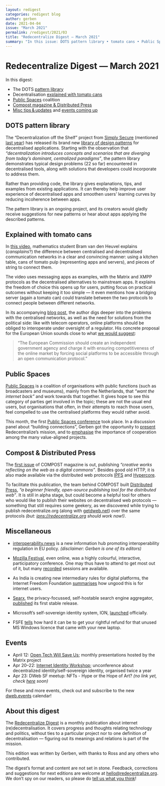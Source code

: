 ```yaml
---
layout: redigest
categories: redigest blog
author: gerben
date: 2021-04-04
issue: "March 2021"
permalink: /redigest/2021/03
title: "Redecentralize Digest — March 2021"
summary: "In this issue: DOTS pattern library • tomato cans • Public Spaces • etc."
---
```


Redecentralize Digest — March 2021
==================================

In this digest:

- The DOTS [pattern library](#dots-pattern-library)
- Decentralisation [explained with tomato cans](#explained-with-tomato-cans)
- [Public Spaces](#public-spaces) coalition
- [Compost magazine & Distributed Press](#compost--distributed-press)
- [Misc tips & updates](#miscellaneous) and [events coming up](#events)


## DOTS pattern library

The “Decentralization off the Shelf” project from [Simply Secure][] (mentioned [last year][]) has released its brand new [library of design patterns][] for decentralised applications. Starting with the observation that *“decentralization introduces concepts and scenarios that are diverging from today’s dominant, centralized paradigms”*, the pattern library demonstrates typical design problems (22 so far) encountered in decentralised tools, along with solutions that developers could incorporate to address them.

Rather than providing code, the library gives explanations, tips, and examples from existing applications. It can thereby help improve user experience of decentralised apps and smoothen users’ learning curves by reducing incoherence between apps.

The pattern library is an ongoing project, and its creators would gladly receive suggestions for new patterns or hear about apps applying the described patterns.

[Simply Secure]: https://simplysecure.org/
[last year]: https://redecentralize.org/redigest/2020/06#decentralization-off-the-shelf
[library of design patterns]:https://decentpatterns.xyz/library/


## Explained with tomato cans

In [this video][], mathematics student Bram van den Heuvel explains (*cansplains*?) the difference between centralised and decentralised communication networks in a clear and convincing manner: using a kitchen table, cans of tomato pulp (representing apps and servers), and pieces of string to connect them.

The video uses messaging apps as examples, with the Matrix and XMPP protocols as the decentralised alternatives to mainstream apps. It explains the freedom of choice this opens up for users, putting focus on practical outcomes without keeping it too simple — it even mentions how a bridging server (again a tomato can) could translate between the two protocols to connect people between different networks.

In its accompanying [blog post][], the author digs deeper into the problems with the centralised networks, as well as the need for solutions from the political side: like with telecom operators, online platforms should be obliged to interoperate under oversight of a regulator. His concrete proposal for the European Union sounds close to what [we would suggest][]:

> “The European Commission should create an independent government agency and charge it with ensuring competitiveness of the online market by forcing social platforms to be accessible through an open communication protocol.”

[this video]: https://www.youtube.com/embed/v5Y8zCwIxjI?feature=youtu.be&rel=0&iv_load_policy=3&modestbranding=1&autoplay=1 "600 TOMATOES explain how to fight BIG TECH · Bram van den Heuvel · 30 Mar 2021"
[blog post]: https://noordstar.me/b/decentralize.md "Dear politicians of the EU, it's time to decentralize the internet · Bram van den Heuvel"
[we would suggest]: https://redecentralize.org/blog/2020/02/07/breaking-big-tech-open.html "Instead of breaking up big tech, let’s break them open · Irina Bolychevsky / Redecentralize · 7 Feb 2020"


## Public Spaces

[Public Spaces][] is a coalition of organisations with public functions (such as broadcasters and museums), mainly from the Netherlands, that *“want the internet back”* and work towards that together. It gives hope to see this category of parties get involved in the topic; these are not the usual end users, but organisations that often, in their attempts to reach those users, feel compelled to use the centralised platforms they would rather avoid.

This month, the first [Public Spaces conference][] took place. In a discussion panel about “building connections”, Gerben got the opportunity to [present][] Redecentralize’s mission, and to [emphasise][] the importance of cooperation among the many value-aligned projects.

[Public Spaces]: https://publicspaces.net/
[Public Spaces conference]: https://publicspaces.net/conference-2021/
[present]: https://vimeo.com/525499763#t=1542 "(25:42 into the recording)"
[emphasise]: https://vimeo.com/525499763#t=3225 "(53:45 into the recording)"


## Compost & Distributed Press

The [first issue][] of COMPOST magazine is out, publishing *“creative works reflecting on the web as a digital commons”*. Besides good old HTTP, it is also made available via the distributed web protocols [IPFS][] and [Hypercore][].

To facilitate this publication, the team behind COMPOST built [Distributed Press][], *“a beginner friendly, open-source publishing tool for the distributed web”*. It is still in alpha stage, but could become a helpful tool for others who would like to publish their websites on decentralised web protocols — something that still requires some geekery, as we discovered while trying to publish redecentralize.org (along with [getdweb.net][]) over the same protocols *(but: [ipns://redecentralize.org][] should work now!)*.

[Distributed Press]: https://distributed.press
[first issue]: https://one.compost.digital/
[IPFS]: https://ipfs.io/
[Hypercore]: https://hypercore-protocol.org/
[getdweb.net]: https://getdweb.net/
[ipns://redecentralize.org]: ipns://redecentralize.org "You’ll need an IPNS-capable browser of course; try e.g. Brave or Agregore"


## Miscellaneous

- [interoperability.news][] is a new information hub promoting interoperability regulation in EU policy. *(disclaimer: Gerben is one of its editors)*

[interoperability.news]: https://interoperability.news/


- [Mozilla Festival][], even online, was a highly colourful, interactive, participatory conference. One may thus have to attend to get most out of it, but many [recorded][] sessions are available.

[Mozilla Festival]: https://www.mozillafestival.org/en/
[recorded]: https://www.youtube.com/playlist?list=PLnRGhgZaGeBv4FyPOmMY3OOFQJAz8J0lb


- As India is creating new intermediary rules for digital platforms, the Internet Freedom Foundation [summarises][] how ungood this is for internet users.

[summarises]: https://internetfreedom.in/intermediaries-rules-2021/


- [Searx][], the privacy-focussed, self-hostable search engine aggregator, [published][] its first stable release.

[Searx]: https://searx.github.io/searx/
[published]: https://twitter.com/Searx_engine/status/1376222345334030341


- Microsoft’s self-sovereign identity system, ION, [launched][] officially.

[launched]: https://techcommunity.microsoft.com/t5/identity-standards-blog/ion-we-have-liftoff/ba-p/1441555


- FSFE [tells][] how hard it can be to get your rightful refund for that unused MS Windows licence that came with your new laptop.

[tells]: https://fsfe.org/news/2021/news-20210302-01.en.html


## Events

- April 12: [Open Tech Will Save Us](https://matrix.org/open-tech-will-save-us/); monthly presentations hosted by the Matrix project
- Apr 20–22: [Internet Identity Workshop](https://internetidentityworkshop.com/); unconference about decentralized identity/self-sovereign identity, organised twice a year
- Apr 23: DWeb SF meetup: NFTs - Hype or the Hope of Art? *(no link yet, check [here](https://getdweb.net/#events) soon)*

For these and more events, check out and subscribe to the new [dweb.events][] calendar!

[dweb.events]: https://dweb.events


## About this digest

The [Redecentralize Digest](https://redecentralize.org/redigest/) is a monthly publication about internet (re)decentralisation. It covers progress and thoughts relating technology and politics, without ties to a particular project nor to one definition of decentralisation — figuring out its meanings and relations is part of the mission.

This edition was written by Gerben, with thanks to Ross and any others who contributed.

The digest’s format and content are not set in stone. Feedback, corrections and suggestions for next editions are welcome at <hello@redecentralize.org>. We don’t spy on our readers, so please do [tell us what you think](mailto:hello@redecentralize.org?subject=ReDigest%20feedback&body=I%20find%20ReDigest%20_____.%20It%20would%20be%20%28even%29%20better%20if%20_____.)!
